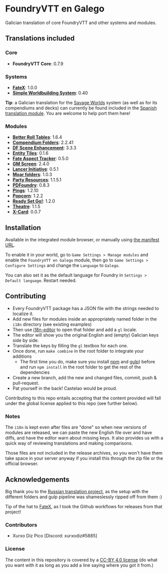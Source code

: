 # FoundryVTT en Galego

Galician translation of core FoundryVTT and other systems and modules.

## Translations included

### Core

- **FoundryVTT Core**: 0.7.9

### Systems

- **[FateX](https://github.com/anvil-vtt/FateX)**: 1.0.0
- **[Simple Worldbuilding System](https://gitlab.com/foundrynet/worldbuilding)**: 0.40

**Tip**: a Galician translation for the [Savage Worlds](https://gitlab.com/peginc/savage-worlds-adventure-edition)
system (as well as for its compendiums and decks) can currently be found included in the
[Spanish translation module](https://gitlab.com/jvir/foundryvtt-swade-es). You are welcome to help port them here!

### Modules

- **[Better Roll Tables](https://github.com/ultrakorne/better-rolltables)**: 1.6.4
- **[Compendium Folders](https://github.com/earlSt1/vtt-compendium-folders)**: 2.2.41
- **[DF Scene Enhancement](https://github.com/flamewave000/dragonflagon-fvtt/tree/master/df-scene-enhance)**: 3.3.3
- **[Entity Tiles](https://github.com/xurxodiz/foundryvtt-entity-tiles)**: 0.1.6
- **[Fate Aspect Tracker](https://github.com/Galdormin/FoundryVTT-Fate-Aspect-Tracker)**: 0.5.0
- **[GM Screen](https://github.com/ElfFriend-DnD/foundryvtt-gmScreen)**: 2.4.0
- **[Lancer Initiative](https://github.com/BoltsJ/lancer-initiative)**: 0.5.1
- **[Moar folders](https://github.com/KayelGee/moar-folders)**: 1.0.3
- **[Party Resources](https://github.com/davelens/fvtt-party-resources)**: 1.1.5.1
- **[PDFoundry](https://github.com/Djphoenix719/PDFoundry)**: 0.8.3
- **[Pings](https://gitlab.com/foundry-azzurite/pings)**: 1.2.10
- **[Popcorn](https://github.com/Sk1mble/Popcorn)**: 1.2.2
- **[Ready Set Go!](https://github.com/crash1115/ready-check)**: 1.2.0
- **[Theatre](https://github.com/League-of-Foundry-Developers/fvtt-module-theatre)**: 1.1.5
- **[X-Card](https://github.com/Sk1mble/XCard)**: 0.0.7

## Installation

Available in the integrated module browser, or manually using
[the manifest URL](https://github.com/xurxodiz/foundryvtt-gl/releases/latest/download/module.json).

To enable it in your world, go to `Game Settings > Manage modules` and enable the `FoundryVTT en Galego` module,
then go to `Game Settings > Configure Settings` and change the `Language` to `Galego`.

You can also set it as the default language for Foundry in `Settings > Default language`. Restart needed.

## Contributing

- Every FoundryVTT package has a JSON file with the strings needed to localize it.
- Add new files for modules inside an appropriately named folder in the `i18n` directory (see existing examples)
- Then use [i18n-editor](https://github.com/andi34/i18n-editor) to open that folder and add a `gl` locale.
- The editor will show you the original English and (empty) Galician keys side by side.
- Translate the keys by filling the `gl` textbox for each one.
- Once done, run `make combine` in the root folder to integrate your additions
	- The first time you do, make sure you install [npm](https://www.npmjs.com/) and [gulp](https://gulpjs.com/docs/en/getting-started/quick-start))
	before and run `npm install` in the root folder to get the rest of the dependencies
- Create a new branch, add the new and changed files, commit, push & pull-request.
- Pat yourself in the back! Castelao would be proud.

Contributing to this repo entails accepting that the content provided will fall under the global
license applied to this repo (see further below).

### Notes

The `i18n` is kept even after files are "done" so when new versions of modules are released,
we can paste the new English file over and have diffs, and have the editor warn about missing keys.
It also provides us with a quick way of reviewing translations and making comparisons.

Those files are not included in the release archives, so you won't have them take space
in your server anyway if you install this through the zip file or the official browser.

## Acknowledgements

Big thank you to the [Russian translation project](https://github.com/Phenomen/foundry-vtt-ru),
as the setup with the different folders and gulp pipeline was shameslessly ripped off from them :)

Tip of the hat to [FateX](https://github.com/anvil-vtt/FateX), as I took the Github workflows for releases from that project!

### Contributors

- Xurxo Diz Pico [Discord: xurxodiz#5885]

### License

The content in this repository is covered by a [CC-BY 4.0 license](https://creativecommons.org/licenses/by/4.0/)
(do what you want with it as long as you add a line saying where you got it from.)

